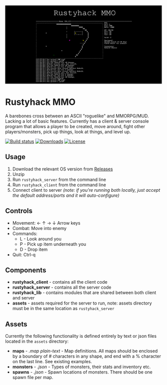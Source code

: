 ![Rustyhack Logo](https://github.com/pbellchambers/rustyhack-mmo/raw/main/assets/logo/rustyhack-logo.png "Rustyhack Logo")

# Rustyhack MMO
A barebones cross between an ASCII "roguelike" and MMORPG/MUD. Lacking a lot of basic features. Currently has a client & server console program that allows a player to be created, move around, fight other players/monsters, pick up things, look at things, and level up.

[![Build status](https://img.shields.io/github/workflow/status/pbellchambers/rustyhack-mmo/CI/main)](https://github.com/pbellchambers/rustyhack-mmo/actions)
[![Downloads](https://img.shields.io/github/downloads/pbellchambers/rustyhack-mmo/total)](https://github.com/pbellchambers/rustyhack-mmo/releases)
[![License](https://img.shields.io/github/license/pbellchambers/rustyhack-mmo)](https://github.com/pbellchambers/rustyhack-mmo/blob/main/LICENSE)


## Usage
1. Download the relevant OS version from [Releases](https://github.com/pbellchambers/rustyhack-mmo/releases)
2. Unzip
3. Run `rustyhack_server` from the command line
4. Run `rustyhack_client` from the command line
5. Connect client to server *(note: if you're running both locally, just accept the default address/ports and it will auto-configure)*

## Controls
- Movement: ← ↑ → ↓ Arrow keys
- Combat: Move into enemy
- Commands:
  - L - Look around you
  - P - Pick up item underneath you
  - D - Drop item
- Quit: Ctrl-q

## Components
- **rustyhack_client** - contains all the client code
- **rustyhack_server** - contains all the server code
- **rustyhack_lib** - contains modules that are shared between both client and server
- **assets** - assets required for the server to run, note: assets directory must be in the same location as `rustyhack_server`

## Assets
Currently the following functionality is defined entirely by text or json files located in the `assets` directory:
- **maps** - *.map plain-text* - Map definitions. All maps should be enclosed by a boundary of # characters in any shape, and end with a % character on the last line. See existing examples.
- **monsters** - *.json* - Types of monsters, their stats and inventory etc.
- **spawns** - *.json* - Spawn locations of monsters. There should be one spawn file per map.
